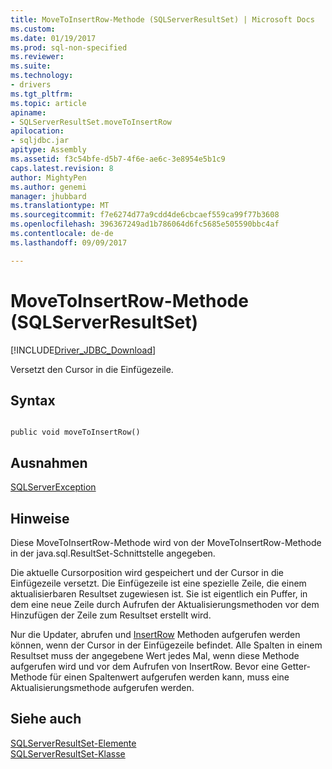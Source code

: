 ```yaml
---
title: MoveToInsertRow-Methode (SQLServerResultSet) | Microsoft Docs
ms.custom: 
ms.date: 01/19/2017
ms.prod: sql-non-specified
ms.reviewer: 
ms.suite: 
ms.technology:
- drivers
ms.tgt_pltfrm: 
ms.topic: article
apiname:
- SQLServerResultSet.moveToInsertRow
apilocation:
- sqljdbc.jar
apitype: Assembly
ms.assetid: f3c54bfe-d5b7-4f6e-ae6c-3e8954e5b1c9
caps.latest.revision: 8
author: MightyPen
ms.author: genemi
manager: jhubbard
ms.translationtype: MT
ms.sourcegitcommit: f7e6274d77a9cdd4de6cbcaef559ca99f77b3608
ms.openlocfilehash: 396367249ad1b786064d6fc5685e505590bbc4af
ms.contentlocale: de-de
ms.lasthandoff: 09/09/2017

---
```

# <a name="movetoinsertrow-method-sqlserverresultset"></a>MoveToInsertRow-Methode (SQLServerResultSet)
[!INCLUDE[Driver_JDBC_Download](../../../includes/driver_jdbc_download.md)]

  Versetzt den Cursor in die Einfügezeile.  
  
## <a name="syntax"></a>Syntax  
  
```  
  
public void moveToInsertRow()  
```  
  
## <a name="exceptions"></a>Ausnahmen  
 [SQLServerException](../../../connect/jdbc/reference/sqlserverexception-class.md)  
  
## <a name="remarks"></a>Hinweise  
 Diese MoveToInsertRow-Methode wird von der MoveToInsertRow-Methode in der java.sql.ResultSet-Schnittstelle angegeben.  
  
 Die aktuelle Cursorposition wird gespeichert und der Cursor in die Einfügezeile versetzt. Die Einfügezeile ist eine spezielle Zeile, die einem aktualisierbaren Resultset zugewiesen ist. Sie ist eigentlich ein Puffer, in dem eine neue Zeile durch Aufrufen der Aktualisierungsmethoden vor dem Hinzufügen der Zeile zum Resultset erstellt wird.  
  
 Nur die Updater, abrufen und [InsertRow](../../../connect/jdbc/reference/insertrow-method-sqlserverresultset.md) Methoden aufgerufen werden können, wenn der Cursor in der Einfügezeile befindet. Alle Spalten in einem Resultset muss der angegebene Wert jedes Mal, wenn diese Methode aufgerufen wird und vor dem Aufrufen von InsertRow. Bevor eine Getter-Methode für einen Spaltenwert aufgerufen werden kann, muss eine Aktualisierungsmethode aufgerufen werden.  
  
## <a name="see-also"></a>Siehe auch  
 [SQLServerResultSet-Elemente](../../../connect/jdbc/reference/sqlserverresultset-members.md)   
 [SQLServerResultSet-Klasse](../../../connect/jdbc/reference/sqlserverresultset-class.md)  
  
  
